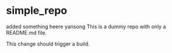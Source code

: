 # simple_repo
added something heere yansong
This is a dummy repo with only a README.md file.

This change should trigger a build.
